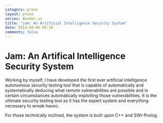```yaml
---
category: prose
layout: prose
series: Benden.us
title: "jam: An Artificial Intelligence Security System"
date: 2014-09-06 09:10
comments: false
---
```


Jam: An Artifical Intelligence Security System
==============================================

Working by myself, I have developed the first ever artificial intelligence
autonomous security testing tool that is capable of automatically and
systematically deducing what remote vulnerabilities are possible and
in certain circumstances automatically exploiting those vulnerabilities.
It is the ultimate security testing tool as it has the expert system and
everything necessary to wreak havoc.

For those technically inclined, the system is built upon C++ and SWI-Prolog.
